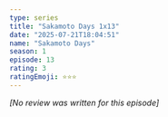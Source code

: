 ```yaml
---
type: series
title: "Sakamoto Days 1x13"
date: "2025-07-21T18:04:51"
name: "Sakamoto Days"
season: 1
episode: 13
rating: 3
ratingEmoji: ⭐️⭐️⭐️
---
```


*[No review was written for this episode]*
